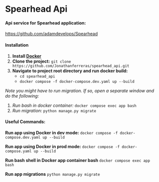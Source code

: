 # Spearhead Api

#### Api service for Spearhead application:

https://github.com/adamdevelops/Spearhead

#### Installation

1. **Install [Docker](https://docs.docker.com/get-docker/)**
2. **Clone the project:**
   `git clone https://github.com/Jonathanferreras/spearhead_api.git`
3. **Navigate to project root directory and run docker build:**
   - `cd spearhead_api`
   - `docker compose -f docker-compose.dev.yaml up --build`

_Note you might have to run migration. If so, open a separate window and do the following:_

1.  _Run bash in docker container:_
    `docker compose exec app bash`
2.  _Run migration:_
    `python manage.py migrate`

#### Useful Commands:

**Run app using Docker in dev mode:**
`docker compose -f docker-compose.dev.yaml up --build`

**Run app using Docker in prod mode:**
`docker compose -f docker-compose.yaml up --build`

**Run bash shell in Docker app container bash**
`docker compose exec app bash`

**Run app migrations**
`python manage.py migrate`

